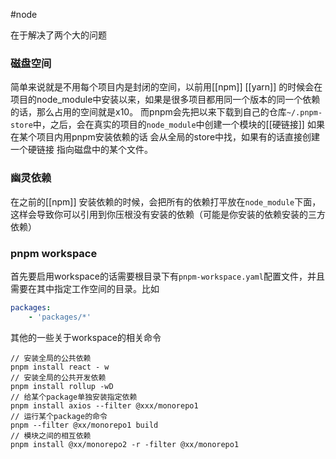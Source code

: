 #node 

在于解决了两个大的问题
### 磁盘空间

简单来说就是不用每个项目内是封闭的空间，以前用[[npm]] [[yarn]] 的时候会在项目的node_module中安装以来，如果是很多项目都用同一个版本的同一个依赖的话，那么占用的空间就是x10。
而pnpm会先把以来下载到自己的仓库`~/.pnpm-store`中，之后，会在真实的项目的`node_module`中创建一个模块的[[硬链接]]
如果在某个项目内用pnpm安装依赖的话 会从全局的store中找，如果有的话直接创建一个硬链接 指向磁盘中的某个文件。

### 幽灵依赖

在之前的[[npm]] 安装依赖的时候，会把所有的依赖打平放在`node_module`下面，这样会导致你可以引用到你压根没有安装的依赖（可能是你安装的依赖安装的三方依赖）

### pnpm workspace 

首先要启用workspace的话需要根目录下有`pnpm-workspace.yaml`配置文件，并且需要在其中指定工作空间的目录。比如
```yaml
packages:
	- 'packages/*'
```

其他的一些关于workspace的相关命令
```
// 安装全局的公共依赖
pnpm install react - w
// 安装全局的公共开发依赖
pnpm install rollup -wD
// 给某个package单独安装指定依赖
pnpm install axios --filter @xxx/monorepo1
// 运行某个package的命令
pnpm --filter @xx/monorepo1 build
// 模块之间的相互依赖
pnpm install @xx/monorepo2 -r -filter @xx/monorepo1 
```